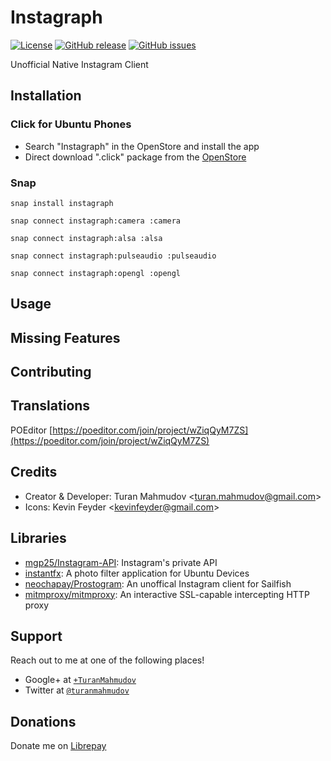 # Instagraph
[![License](https://img.shields.io/badge/license-GPLv3-blue.svg)](http://www.gnu.org/licenses/gpl-3.0.en.html)
[![GitHub release](https://img.shields.io/github/release/turanmahmudov/Instagraph.svg)](https://github.com/turanmahmudov/Instagraph)
[![GitHub issues](https://img.shields.io/github/issues/turanmahmudov/Instagraph.svg)](https://github.com/turanmahmudov/Instagraph/issues)

Unofficial Native Instagram Client

## Installation

### Click for Ubuntu Phones

- Search "Instagraph" in the OpenStore and install the app
- Direct download ".click" package from the [OpenStore](https://open.uappexplorer.com/app/instagraph-devs.turan-mahmudov-l)

### Snap

`snap install instagraph`

`snap connect instagraph:camera :camera`

`snap connect instagraph:alsa :alsa`

`snap connect instagraph:pulseaudio :pulseaudio`

`snap connect instagraph:opengl :opengl`

## Usage

## Missing Features

## Contributing

## Translations
POEditor [https://poeditor.com/join/project/wZiqQyM7ZS](https://poeditor.com/join/project/wZiqQyM7ZS)

## Credits
- Creator & Developer: Turan Mahmudov <[turan.mahmudov@gmail.com](mailto:turan.mahmudov@gmail.com)>
- Icons: Kevin Feyder <[kevinfeyder@gmail.com](mailto:kevinfeyder@gmail.com)>

## Libraries
- [mgp25/Instagram-API](https://github.com/mgp25/Instagram-API): Instagram's private API
- [instantfx](http://launchpad.net/instantfx): A photo filter application for Ubuntu Devices
- [neochapay/Prostogram](https://github.com/neochapay/Prostogram): An unoffical Instagram client for Sailfish
- [mitmproxy/mitmproxy](https://github.com/mitmproxy/mitmproxy): An interactive SSL-capable intercepting HTTP proxy

## Support
Reach out to me at one of the following places!

- Google+ at <a href="https://plus.google.com/+TuranMahmudov" target="_blank">`+TuranMahmudov`</a>
- Twitter at <a href="http://twitter.com/turanmahmudov" target="_blank">`@turanmahmudov`</a>

## Donations
Donate me on [Librepay](https://liberapay.com/turanmahmudov)
